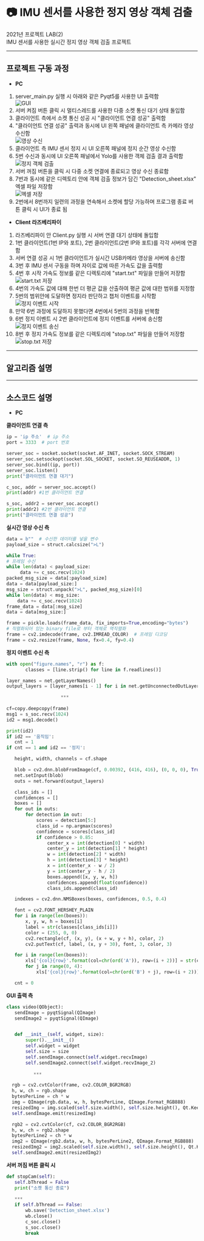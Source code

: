 # :camera: IMU 센서를 사용한 정지 영상 객체 검출
  2021년 프로젝트 LAB(2) \
  IMU 센서를 사용한 실시간 정지 영상 객체 검출 프로젝트

---
<!-------------------------------------------------------------Part 1------------------------------------------------------------------------------------------>

## 프로젝트 구동 과정

 * **PC**
 
 1. server_main.py 실행 시 아래와 같은 Pyqt5를 사용한 UI 출력함 \
   ![GUI](https://blogger.googleusercontent.com/img/a/AVvXsEge5TWFalJIvNUyoPAgyDQHXo6Dlafuvpwv7vqLZ6EFzLluFOna4vHB98mDYWXvPNnGZMQAFJ-Je-qb8FlPrNSBEFWrLdwB69HmhadYmStd8MolG8OA2AWt916reu_chTZR2NrVPLSI2XKZ-XghHFJnw3oBs9Yg9Q-yt63GjTM63phUKWCG34g6SIQt1w=w450-h266)
 2. 서버 켜짐 버튼 클릭 시 멀티스레드를 사용한 다중 소켓 통신 대기 상태 돌입함
 3. 클라이언트 측에서 소켓 통신 성공 시 "클라이언트 연결 성공" 출력함
 4. "클라이언트 연결 성공" 출력과 동시에 UI 왼쪽 패널에 클라이언트 측 카메라 영상 수신함 \
   ![영상 수신]()
 5. 클라이언트 측 IMU 센서 정지 시 UI 오른쪽 패널에 정지 순간 영상 수신함
 6. 5번 수신과 동시에 UI 오른쪽 패널에서 Yolo를 사용한 객체 검출 결과 출력함 \
   ![정지 객체 검출]()
 7. 서버 꺼짐 버튼을 클릭 시 다중 소켓 연결에 종료되고 영상 수신 종료함
 8. 7번과 동시에 같은 디렉토리 안에 객체 검출 정보가 담긴 "Detection_sheet.xlsx" 엑셀 파일 저장함 \
   ![엑셀 저장]()
 9. 2번에서 8번까지 일련의 과정을 연속해서 소켓에 할당 가능하며 프로그램 종료 버튼 클릭 시 UI가 종료 됨
 
 * **Client 라즈베리파이**
 
 1. 라즈베리파이 안 Client.py 실행 시 서버 연결 대기 상태에 돌입함
 2. 1번 클라이언트(1번 IP와 포트), 2번 클라이언트(2번 IP와 포트)를 각각 서버에 연결함 
 3. 서버 연결 성공 시 1번 클라이언트가 실시간 USB카메라 영상을 서버에 송신함
 4. 3번 후 IMU 센서 구동을 하며 자이로 값에 따른 가속도 값을 출력함
 5. 4번 후 시작 가속도 정보를 같은 디렉토리에 "start.txt" 파일을 만들어 저장함 \
   ![start.txt 저장]()
 6. 4번의 가속도 값에 대해 한번 더 평균 값을 산출하여 평균 값에 대한 범위를 지정함
 7. 5번의 범위안에 도달하면 정지라 판단하고 챕처 이벤트를 시작함 \
   ![정지 이벤트 시작]()
 8. 만약 6번 과정에 도달하지 못했다면 4번에서 5번의 과정을 반복함
 9. 6번 정지 이벤트 시 2번 클라이언트에 정지 이벤트를 서버에 송신함 \
   ![정지 이벤트 송신]()
 10. 8번 후 정지 가속도 정보를 같은 디렉토리에 "stop.txt" 파일을 만들어 저장함 \
   ![stop.txt 저장]()

 ---

 <!-------------------------------------------------------------Part 2------------------------------------------------------------------------------------------>
 ## 알고리즘 설명


 
 ---
 <!-------------------------------------------------------------Part 3------------------------------------------------------------------------------------------>
 ## 소스코드 설명
 
 * **PC**

 **클라이언트 연결 측**
 ```python
ip = 'ip 주소'  # ip 주소
port = 3333  # port 번호

server_soc = socket.socket(socket.AF_INET, socket.SOCK_STREAM)
server_soc.setsockopt(socket.SOL_SOCKET, socket.SO_REUSEADDR, 1)
server_soc.bind((ip, port))
server_soc.listen()
print("클라이언트 연결 대기")

c_soc, addr = server_soc.accept()
print(addr) #1번 클라이언트 연결

s_soc, addr2 = server_soc.accept()
print(addr2) #2번 클라이언트 연결
print("클라이언트 연결 성공")
 ```
 **실시간 영상 수신 측**
 ```python
data = b""  # 수신한 데이터를 넣을 변수
payload_size = struct.calcsize(">L")

while True:
# 프레임 수신
while len(data) < payload_size:
      data += c_soc.recv(1024)
packed_msg_size = data[:payload_size]
data = data[payload_size:]
msg_size = struct.unpack(">L", packed_msg_size)[0]
while len(data) < msg_size:
     data += c_soc.recv(1024)
frame_data = data[:msg_size]
data = data[msg_size:]

frame = pickle.loads(frame_data, fix_imports=True,encoding="bytes")
# 직렬화되어 있는 binary file로 부터 객체로 역직렬화
frame = cv2.imdecode(frame, cv2.IMREAD_COLOR)  # 프레임 디코딩
frame = cv2.resize(frame, None, fx=0.4, fy=0.4)
 ```
  **정지 이벤트 수신 측**
 ```python
 with open("figure.names", "r") as f:
        classes = [line.strip() for line in f.readlines()]

layer_names = net.getLayerNames()
output_layers = [layer_names[i - 1] for i in net.getUnconnectedOutLayers()]

                     ***
                     
cf=copy.deepcopy(frame)
msg1 = s_soc.recv(1024)
id2 = msg1.decode()

print(id2)
if id2 == '움직임':
    cnt = 1
if cnt == 1 and id2 == '정지':

    height, width, channels = cf.shape

    blob = cv2.dnn.blobFromImage(cf, 0.00392, (416, 416), (0, 0, 0), True, crop=False)
    net.setInput(blob)
    outs = net.forward(output_layers)

    class_ids = []
    confidences = []
    boxes = []
    for out in outs:
        for detection in out:
            scores = detection[5:]
            class_id = np.argmax(scores)
            confidence = scores[class_id]
            if confidence > 0.85:
                center_x = int(detection[0] * width)
                center_y = int(detection[1] * height)
                w = int(detection[2] * width)
                h = int(detection[3] * height)
                x = int(center_x - w / 2)
                y = int(center_y - h / 2)
                boxes.append([x, y, w, h])
                confidences.append(float(confidence))
                class_ids.append(class_id)

    indexes = cv2.dnn.NMSBoxes(boxes, confidences, 0.5, 0.4)

    font = cv2.FONT_HERSHEY_PLAIN
    for i in range(len(boxes)):
        x, y, w, h = boxes[i]
        label = str(classes[class_ids[i]])
        color = (255, 0, 0)
        cv2.rectangle(cf, (x, y), (x + w, y + h), color, 2)
        cv2.putText(cf, label, (x, y + 30), font, 3, color, 3)

    for i in range(len(boxes)):
        xls['{col}{row}'.format(col=chr(ord('A')), row=(i + 2))] = str(classes[class_ids[i]])
        for j in range(0, 4):
            xls['{col}{row}'.format(col=chr(ord('B') + j), row=(i + 2))] = boxes[i][j]

    cnt = 0
 ```
  **GUI 출력 측**
 ```python
 class video(QObject):
    sendImage = pyqtSignal(QImage)
    sendImage2 = pyqtSignal(QImage)


    def __init__(self, widget, size):
        super().__init__()
        self.widget = widget
        self.size = size
        self.sendImage.connect(self.widget.recvImage)
        self.sendImage2.connect(self.widget.recvImage_2)
        
           ***
 
   rgb = cv2.cvtColor(frame, cv2.COLOR_BGR2RGB)
   h, w, ch = rgb.shape
   bytesPerLine = ch * w
   img = QImage(rgb.data, w, h, bytesPerLine, QImage.Format_RGB888)
   resizedImg = img.scaled(self.size.width(), self.size.height(), Qt.KeepAspectRatio)
   self.sendImage.emit(resizedImg)

   rgb2 = cv2.cvtColor(cf, cv2.COLOR_BGR2RGB)
   h, w, ch = rgb2.shape
   bytesPerLine2 = ch * w
   img2 = QImage(rgb2.data, w, h, bytesPerLine2, QImage.Format_RGB888)
   resizedImg2 = img2.scaled(self.size.width(), self.size.height(), Qt.KeepAspectRatio)
   self.sendImage2.emit(resizedImg2)

 ```
  **서버 꺼짐 버튼 클릭 시**
 ```python
def stopCam(self):
    self.bThread = False
    print("소켓 통신 종료")
        
    ***
    if self.bThread == False:
        wb.save('Detection_sheet.xlsx')
        wb.close()
        c_soc.close()
        s_soc.close()
        break
 ```


